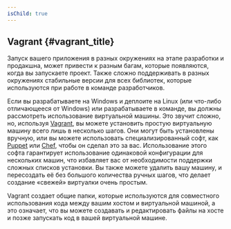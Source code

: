 ```yaml
---
isChild: true
---
```


## Vagrant {#vagrant_title}

Запуск вашего приложения в разных окружениях на этапе разработки и продакшна, может привести к разным багам, которые появляются, когда вы запускаете проект. Также сложно поддерживать в разных окружениях стабильные версии для всех библиотек, которые используются при работе в команде разработчиков.

Если вы разрабатываете на Windows и деплоите на Linux (или что-либо отличающееся от Windows) или разрабатываете в команде, вы должны рассмотреть использование виртуальной машины. Это звучит сложно, но, используя [Vagrant][vagrant], вы можете установить простую виртуальную машину всего лишь в несколько шагов. Они могут быть установлены вручную, или вы можете использовать специализированный софт, как [Puppet][puppet] или [Chef][chef], чтобы он сделал это за вас. Использование этого софта гарантирует использование одинаковой конфигурации для нескольких машин, что избавляет вас от необходимости поддержки сложных списков установки. Вы также можете удалить вашу машину, и пересоздать её без большого количества ручных шагов, что делает создание «свежей» виртуалки очень простым.

Vagrant создает общие папки, которые используются для совместного использования кода между вашим хостом и виртуальной машиной, а это означает, что вы можете создавать и редактировать файлы на хосте и позже запускать код в вашей виртуальной машине.

[vagrant]: http://vagrantup.com/
[puppet]: http://www.puppetlabs.com/
[chef]: http://www.opscode.com/
